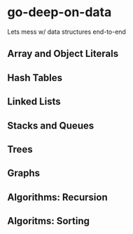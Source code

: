 # go-deep-on-data
Lets mess w/ data structures end-to-end 

## Array and Object Literals

## Hash Tables

## Linked Lists

## Stacks and Queues

## Trees

## Graphs

## Algorithms: Recursion

## Algoritms: Sorting
